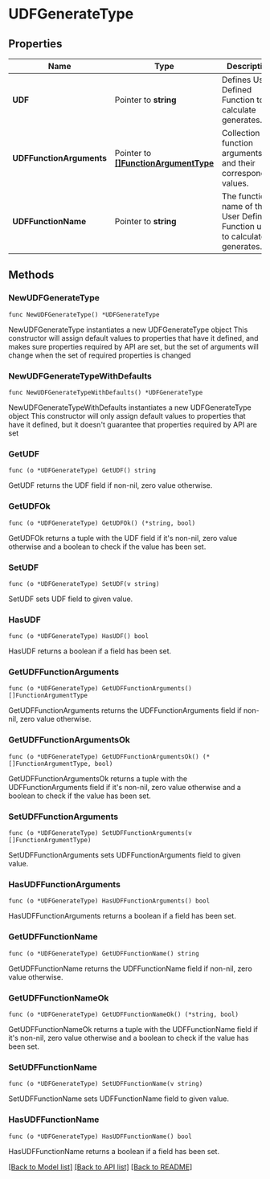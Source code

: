 # UDFGenerateType

## Properties

Name | Type | Description | Notes
------------ | ------------- | ------------- | -------------
**UDF** | Pointer to **string** | Defines User Defined Function to calculate generates. | [optional] 
**UDFFunctionArguments** | Pointer to [**[]FunctionArgumentType**](FunctionArgumentType.md) | Collection of function arguments and their corresponding values. | [optional] 
**UDFFunctionName** | Pointer to **string** | The function name of the User Defined Function used to calculate generates. | [optional] 

## Methods

### NewUDFGenerateType

`func NewUDFGenerateType() *UDFGenerateType`

NewUDFGenerateType instantiates a new UDFGenerateType object
This constructor will assign default values to properties that have it defined,
and makes sure properties required by API are set, but the set of arguments
will change when the set of required properties is changed

### NewUDFGenerateTypeWithDefaults

`func NewUDFGenerateTypeWithDefaults() *UDFGenerateType`

NewUDFGenerateTypeWithDefaults instantiates a new UDFGenerateType object
This constructor will only assign default values to properties that have it defined,
but it doesn't guarantee that properties required by API are set

### GetUDF

`func (o *UDFGenerateType) GetUDF() string`

GetUDF returns the UDF field if non-nil, zero value otherwise.

### GetUDFOk

`func (o *UDFGenerateType) GetUDFOk() (*string, bool)`

GetUDFOk returns a tuple with the UDF field if it's non-nil, zero value otherwise
and a boolean to check if the value has been set.

### SetUDF

`func (o *UDFGenerateType) SetUDF(v string)`

SetUDF sets UDF field to given value.

### HasUDF

`func (o *UDFGenerateType) HasUDF() bool`

HasUDF returns a boolean if a field has been set.

### GetUDFFunctionArguments

`func (o *UDFGenerateType) GetUDFFunctionArguments() []FunctionArgumentType`

GetUDFFunctionArguments returns the UDFFunctionArguments field if non-nil, zero value otherwise.

### GetUDFFunctionArgumentsOk

`func (o *UDFGenerateType) GetUDFFunctionArgumentsOk() (*[]FunctionArgumentType, bool)`

GetUDFFunctionArgumentsOk returns a tuple with the UDFFunctionArguments field if it's non-nil, zero value otherwise
and a boolean to check if the value has been set.

### SetUDFFunctionArguments

`func (o *UDFGenerateType) SetUDFFunctionArguments(v []FunctionArgumentType)`

SetUDFFunctionArguments sets UDFFunctionArguments field to given value.

### HasUDFFunctionArguments

`func (o *UDFGenerateType) HasUDFFunctionArguments() bool`

HasUDFFunctionArguments returns a boolean if a field has been set.

### GetUDFFunctionName

`func (o *UDFGenerateType) GetUDFFunctionName() string`

GetUDFFunctionName returns the UDFFunctionName field if non-nil, zero value otherwise.

### GetUDFFunctionNameOk

`func (o *UDFGenerateType) GetUDFFunctionNameOk() (*string, bool)`

GetUDFFunctionNameOk returns a tuple with the UDFFunctionName field if it's non-nil, zero value otherwise
and a boolean to check if the value has been set.

### SetUDFFunctionName

`func (o *UDFGenerateType) SetUDFFunctionName(v string)`

SetUDFFunctionName sets UDFFunctionName field to given value.

### HasUDFFunctionName

`func (o *UDFGenerateType) HasUDFFunctionName() bool`

HasUDFFunctionName returns a boolean if a field has been set.


[[Back to Model list]](../README.md#documentation-for-models) [[Back to API list]](../README.md#documentation-for-api-endpoints) [[Back to README]](../README.md)


